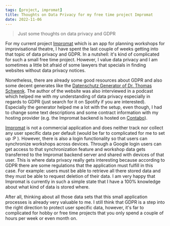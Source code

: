 ```yaml
---
tags: [project, impromat]
title: Thoughts on Data Privacy for my free time project Impromat
date: 2022-11-06
---
```


> Just some thoughts on data privacy and GDPR

For my current project [Impromat](https://impromat.app) which is an app for planning workshops for improvisational theatre, I have spent the last couple of weeks getting into that topic of data privacy and GDPR. In a nutshell: it's kind of complicated for such a small free time project. However, I value data privacy and I am sometimes a little bit afraid of some lawyers that specials in finding websites without data privacy notices.

Nonetheless, there are already some good resources about GDPR and also some decent generates like the [Datenschutz Generator of Dr. Thomas Schwenk](https://datenschutz-generator.de/). The author of the website was also interviewed in a podcast which helped me with my understanding of data privacy especially in regards to GDPR (just search for it on Spotify if you are interested). Especially the generator helped me a lot with the setup, even though, I had to change some text descriptions and some contract information with my hosting provider (e.g. the Impromat backend is hosted on [Contabo](https://contabo.de)).

[Impromat](https://impromat.app) is not a commercial application and does neither track nor collect any user specific data per default (would be far to complicated for me to set up :P ). However, there is also a login functionality so that users can synchronize workshops across devices. Through a Google login users can get access to that synchronization feature and workshop data gets transferred to the Impromat backend server and shared with devices of that user. This is where data privacy really gets interesting because according to GDPR there are some regulations that the application must fulfill in this case. For example: users must be able to retrieve all there stored data and they must be able to request deletion of their data. I am very happy that Impromat is currently in such a simple state that I have a 100% knowledge about what kind of data is stored where.

After all, thinking about all those data sets that this small application processes is already very valuable to me. I still think that GDPR is a step into the right direction to protect user specific data, however, it's far to complicated for hobby or free time projects that you only spend a couple of hours per week or even month on.
